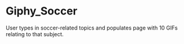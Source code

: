 # Giphy_Soccer
User types in soccer-related topics and populates page with 10 GIFs relating to that subject.
